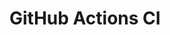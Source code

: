 # GitHub Actions CI














































































































































































































































































































































































































































































































































































































































































































































































































































































































































































































































































































































































































































































































































































































































































































































































































































































































































































































































































































